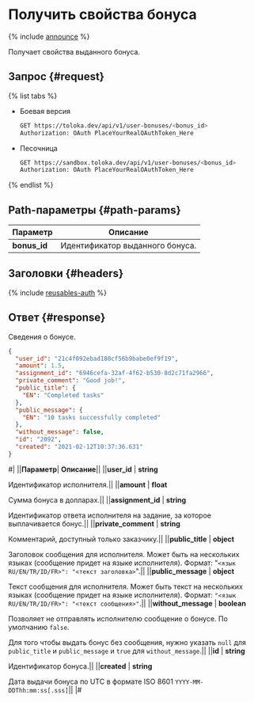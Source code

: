 # Получить свойства бонуса

{% include [announce](../_includes/announce.md) %}

Получает свойства выданного бонуса.

## Запрос {#request}

{% list tabs %}

- Боевая версия

    ```bash
    GET https://toloka.dev/api/v1/user-bonuses/<bonus_id>
    Authorization: OAuth PlaceYourRealOAuthToken_Here
    ```

- Песочница

    ```bash
    GET https://sandbox.toloka.dev/api/v1/user-bonuses/<bonus_id>
    Authorization: OAuth PlaceYourRealOAuthToken_Here
    ```

{% endlist %}

## Path-параметры {#path-params}

Параметр | Описание
----- | -----
**bonus_id** | Идентификатор выданного бонуса.

## Заголовки {#headers}

{% include [reusables-auth](../_includes/reusables/id-reusables/auth.md) %}

## Ответ {#response}

Сведения о бонусе.

```json
{
  "user_id": "21c4f092ebad180cf56b9babe0ef9f19",
  "amount": 1.5,
  "assignment_id": "6946cefa-32af-4f62-b530-8d2c71fa2966",
  "private_comment": "Good job!",
  "public_title": {
    "EN": "Completed tasks"
  },
  "public_message": {
    "EN": "10 tasks successfully completed"
  },
  "without_message": false,
  "id": "2092",
  "created": "2021-02-12T10:37:36.631"
}
```

#|
||**Параметр**| **Описание**||
||**user_id** | **string**

Идентификатор исполнителя.||
||**amount** | **float**

Сумма бонуса в долларах.||
||**assignment_id** | **string**

Идентификатор ответа исполнителя на задание, за которое выплачивается бонус.||
||**private_comment** | **string**

Комментарий, доступный только заказчику.||
||**public_title** | **object**

Заголовок сообщения для исполнителя. Может быть на нескольких языках (сообщение придет на языке исполнителя). Формат: "`<язык RU/EN/TR/ID/FR>": "<текст заголовка>`".||
||**public_message** | **object**

Текст сообщения для исполнителя. Может быть текст на нескольких языках (сообщение придет на языке исполнителя). Формат: `"<язык RU/EN/TR/ID/FR>": "<текст сообщения>"`.||
||**without_message** | **boolean**

Позволяет не отправлять исполнителю сообщение о бонусе. По умолчанию `false`.

Для того чтобы выдать бонус без сообщения, нужно указать `null` для `public_title` и `public_message` и `true` для `without_message`.||
||**id** | **string**

Идентификатор бонуса.||
||**created** | **string**

Дата выдачи бонуса по UTC в формате ISO 8601 `YYYY-MM-DDThh:mm:ss[.sss]`||
|#